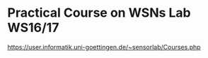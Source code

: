 # Practical Course on WSNs Lab WS16/17
https://user.informatik.uni-goettingen.de/~sensorlab/Courses.php
